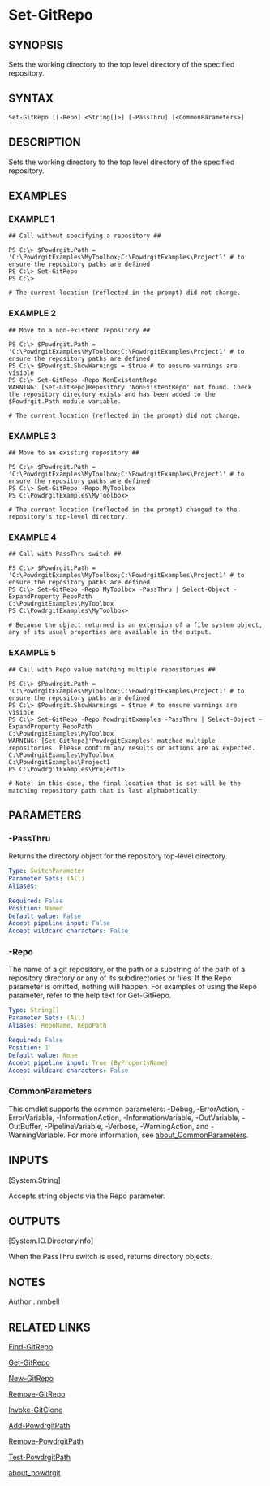 # Set-GitRepo

## SYNOPSIS
Sets the working directory to the top level directory of the specified repository.

## SYNTAX

```
Set-GitRepo [[-Repo] <String[]>] [-PassThru] [<CommonParameters>]
```

## DESCRIPTION
Sets the working directory to the top level directory of the specified repository.

## EXAMPLES

### EXAMPLE 1
```
## Call without specifying a repository ##

PS C:\> $Powdrgit.Path = 'C:\PowdrgitExamples\MyToolbox;C:\PowdrgitExamples\Project1' # to ensure the repository paths are defined
PS C:\> Set-GitRepo
PS C:\>

# The current location (reflected in the prompt) did not change.
```

### EXAMPLE 2
```
## Move to a non-existent repository ##

PS C:\> $Powdrgit.Path = 'C:\PowdrgitExamples\MyToolbox;C:\PowdrgitExamples\Project1' # to ensure the repository paths are defined
PS C:\> $Powdrgit.ShowWarnings = $true # to ensure warnings are visible
PS C:\> Set-GitRepo -Repo NonExistentRepo
WARNING: [Set-GitRepo]Repository 'NonExistentRepo' not found. Check the repository directory exists and has been added to the $Powdrgit.Path module variable.

# The current location (reflected in the prompt) did not change.
```

### EXAMPLE 3
```
## Move to an existing repository ##

PS C:\> $Powdrgit.Path = 'C:\PowdrgitExamples\MyToolbox;C:\PowdrgitExamples\Project1' # to ensure the repository paths are defined
PS C:\> Set-GitRepo -Repo MyToolbox
PS C:\PowdrgitExamples\MyToolbox>

# The current location (reflected in the prompt) changed to the repository's top-level directory.
```

### EXAMPLE 4
```
## Call with PassThru switch ##

PS C:\> $Powdrgit.Path = 'C:\PowdrgitExamples\MyToolbox;C:\PowdrgitExamples\Project1' # to ensure the repository paths are defined
PS C:\> Set-GitRepo -Repo MyToolbox -PassThru | Select-Object -ExpandProperty RepoPath
C:\PowdrgitExamples\MyToolbox
PS C:\PowdrgitExamples\MyToolbox>

# Because the object returned is an extension of a file system object, any of its usual properties are available in the output.
```

### EXAMPLE 5
```
## Call with Repo value matching multiple repositories ##

PS C:\> $Powdrgit.Path = 'C:\PowdrgitExamples\MyToolbox;C:\PowdrgitExamples\Project1' # to ensure the repository paths are defined
PS C:\> $Powdrgit.ShowWarnings = $true # to ensure warnings are visible
PS C:\> Set-GitRepo -Repo PowdrgitExamples -PassThru | Select-Object -ExpandProperty RepoPath
C:\PowdrgitExamples\MyToolbox
WARNING: [Set-GitRepo]'PowdrgitExamples' matched multiple repositories. Please confirm any results or actions are as expected.
C:\PowdrgitExamples\MyToolbox
C:\PowdrgitExamples\Project1
PS C:\PowdrgitExamples\Project1>

# Note: in this case, the final location that is set will be the matching repository path that is last alphabetically.
```

## PARAMETERS

### -PassThru
Returns the directory object for the repository top-level directory.

```yaml
Type: SwitchParameter
Parameter Sets: (All)
Aliases:

Required: False
Position: Named
Default value: False
Accept pipeline input: False
Accept wildcard characters: False
```

### -Repo
The name of a git repository, or the path or a substring of the path of a repository directory or any of its subdirectories or files.
If the Repo parameter is omitted, nothing will happen.
For examples of using the Repo parameter, refer to the help text for Get-GitRepo.

```yaml
Type: String[]
Parameter Sets: (All)
Aliases: RepoName, RepoPath

Required: False
Position: 1
Default value: None
Accept pipeline input: True (ByPropertyName)
Accept wildcard characters: False
```

### CommonParameters
This cmdlet supports the common parameters: -Debug, -ErrorAction, -ErrorVariable, -InformationAction, -InformationVariable, -OutVariable, -OutBuffer, -PipelineVariable, -Verbose, -WarningAction, and -WarningVariable. For more information, see [about_CommonParameters](http://go.microsoft.com/fwlink/?LinkID=113216).

## INPUTS

[System.String]

Accepts string objects via the Repo parameter.

## OUTPUTS

[System.IO.DirectoryInfo]

When the PassThru switch is used, returns directory objects.

## NOTES
Author : nmbell

## RELATED LINKS

[Find-GitRepo](Find-GitRepo.md)

[Get-GitRepo](Get-GitRepo.md)

[New-GitRepo](New-GitRepo.md)

[Remove-GitRepo](Remove-GitRepo.md)

[Invoke-GitClone](Invoke-GitClone.md)

[Add-PowdrgitPath](Add-PowdrgitPath.md)

[Remove-PowdrgitPath](Remove-PowdrgitPath.md)

[Test-PowdrgitPath](Test-PowdrgitPath.md)

[about_powdrgit](about_powdrgit.md)




